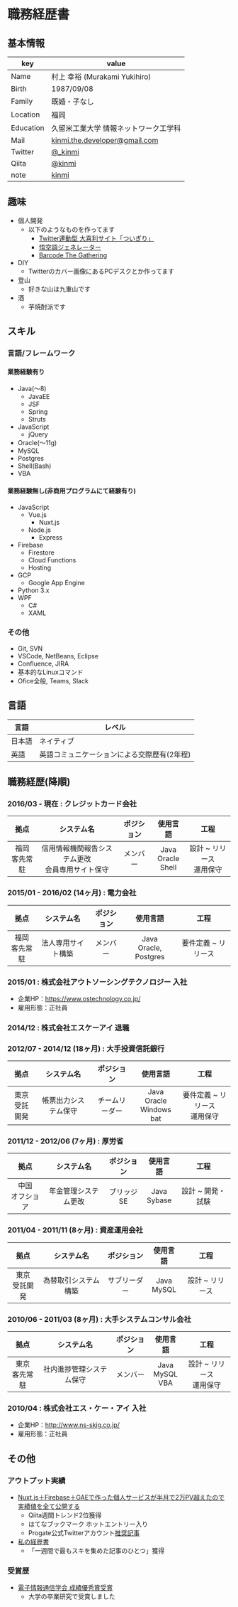# 職務経歴書

## 基本情報

| key       | value                                 |
|-----------|---------------------------------------|
| Name      | 村上 幸裕 (Murakami Yukihiro)         |
| Birth     | 1987/09/08                            |
| Family    | 既婚・子なし                          |
| Location  | 福岡                                  |
| Education | 久留米工業大学 情報ネットワーク工学科 |
| Mail      | [kinmi.the.developer@gmail.com](mailto:kinmi.the.developer@gmail.com) |
| Twitter   | [@_kinmi](https://twitter.com/_kinmi) |
| Qiita     | [@kinmi](https://qiita.com/kinmi) |
| note      | [kinmi](https://note.com/kinmi) |

## 趣味
- 個人開発
  - 以下のようなものを作ってます
    - [Twitter連動型 大喜利サイト「ついぎり」](https://twigiri.app/)
    - [悟空語ジェネレーター](https://goku-lang.netlify.com/)
    - [Barcode The Gathering](https://barcode-the-gathering.appspot.com)
- DIY
  - Twitterのカバー画像にあるPCデスクとか作ってます
- 登山
  - 好きな山は九重山です
- 酒
  - 芋焼酎派です

## スキル

### 言語/フレームワーク

#### 業務経験有り
- Java(〜8)
  - JavaEE
  - JSF
  - Spring
  - Struts
- JavaScript
  - jQuery
- Oracle(〜11g)
- MySQL
- Postgres
- Shell(Bash)
- VBA

#### 業務経験無し(非商用プログラムにて経験有り)
- JavaScript
  - Vue.js
    - Nuxt.js
  - Node.js
    - Express
- Firebase
  - Firestore
  - Cloud Functions
  - Hosting
- GCP
  - Google App Engine
- Python 3.x
- WPF
  - C#
  - XAML


### その他

- Git, SVN
- VSCode, NetBeans, Eclipse
- Confluence, JIRA
- 基本的なLinuxコマンド
- Ofice全般, Teams, Slack

## 言語

| 言語   | レベル                                      |
| -------- | --------------------------------------------- |
| 日本語 | ネイティブ                                  |
| 英語   | 英語コミュニケーションによる交際歴有(2年程) |

## 職務経歴(降順)

### 2016/03 - 現在 : クレジットカード会社

|     拠点     |                  システム名                 | ポジション |     使用言語    |           工程          |
| :------------: | :-------------------------------------------: | :----------: | :---------------: | :-----------------------: |
| 福岡<br>客先常駐 |          信用情報機関報告システム更改<br>会員専用サイト保守         |  メンバー  | Java<br>Oracle<br>Shell | 設計 ~ リリース<br>運用保守 |

### 2015/01 - 2016/02 (14ヶ月) : 電力会社

|     拠点     |                  システム名                 | ポジション |     使用言語    |           工程          |
| :------------: | :-------------------------------------------: | :----------: | :---------------: | :-----------------------: |
| 福岡<br>客先常駐 |          法人専用サイト構築         |  メンバー  | Java<br>Oracle, Postgres | 要件定義 ~ リリース |

### 2015/01 : 株式会社アウトソーシングテクノロジー 入社
- 企業HP：https://www.ostechnology.co.jp/
- 雇用形態：正社員

### 2014/12 : 株式会社エスケーアイ 退職

### 2012/07 - 2014/12 (18ヶ月) : 大手投資信託銀行

|     拠点     |                  システム名                 | ポジション |     使用言語    |           工程          |
| :------------: | :-------------------------------------------: | :----------: | :---------------: | :-----------------------: |
| 東京<br>受託開発 |          帳票出力システム保守         |  チームリーダー  | Java<br>Oracle<br>Windows bat | 要件定義 ~ リリース<br>運用保守 |

### 2011/12 - 2012/06 (7ヶ月) : 厚労省

|     拠点     |                  システム名                 | ポジション |     使用言語    |           工程          |
|:------------:|:-------------------------------------------:|:----------:|:---------------:|:-----------------------:|
| 中国<br>オフショア |          年金管理システム更改         |  ブリッジSE  | Java<br>Sybase | 設計 ~ 開発・試験 |

### 2011/04 - 2011/11 (8ヶ月) : 資産運用会社

|     拠点     |                  システム名                 | ポジション |     使用言語    |           工程          |
| :------------: | :-------------------------------------------: | :----------: | :---------------: | :-----------------------: |
| 東京<br>受託開発 |          為替取引システム構築         |  サブリーダー  | Java<br>MySQL | 設計 ~ リリース |

### 2010/06 - 2011/03 (8ヶ月) : 大手システムコンサル会社

|     拠点     |                  システム名                 | ポジション |     使用言語    |           工程          |
| :------------: | :-------------------------------------------: | :----------: | :---------------: | :-----------------------: |
| 東京<br>客先常駐 |          社内進捗管理システム保守         |  メンバー  | Java<br>MySQL<br>VBA | 設計 ~ リリース<br>運用保守 |

### 2010/04 : 株式会社エス・ケー・アイ 入社
- 企業HP：http://www.ns-skig.co.jp/
- 雇用形態：正社員

## その他

### アウトプット実績
- [Nuxt.js＋Firebase＋GAEで作った個人サービスが半月で2万PV超えたので実績値を全て公開する](https://qiita.com/kinmi/items/ce39b52ff712098431c4)
  - Qiita週間トレンド2位獲得
  - はてなブックマーク ホットエントリー入り
  - Progate公式Twitterアカウント[推奨記事](https://twitter.com/progateJP/status/1180411824317124608)
- [私の経歴書](https://note.com/kinmi/n/neafe1fb59f38)
  - 「一週間で最もスキを集めた記事のひとつ」獲得

### 受賞歴
- [電子情報通信学会 成績優秀賞受賞](https://www.ieice.org/kyushu/gakusei/h21/h21_hyo.html)
  - 大学の卒業研究で受賞しました

